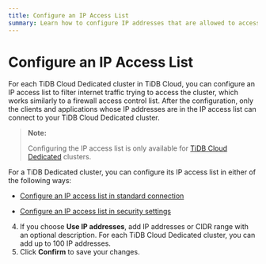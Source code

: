 ```yaml
---
title: Configure an IP Access List
summary: Learn how to configure IP addresses that are allowed to access your TiDB Cloud Dedicated cluster.
---
```


# Configure an IP Access List

For each TiDB Cloud Dedicated cluster in TiDB Cloud, you can configure an IP access list to filter internet traffic trying to access the cluster, which works similarly to a firewall access control list. After the configuration, only the clients and applications whose IP addresses are in the IP access list can connect to your TiDB Cloud Dedicated cluster.

> **Note:**
>
> Configuring the IP access list is only available for [TiDB Cloud Dedicated](/tidb-cloud/select-cluster-tier.md#tidb-cloud-dedicated) clusters.

For a TiDB Dedicated cluster, you can configure its IP access list in either of the following ways:

- [Configure an IP access list in standard connection](#configure-an-ip-access-list-in-standard-connection)

- [Configure an IP access list in security settings](#configure-an-ip-access-list-in-security-settings)

4. If you choose **Use IP addresses**, add IP addresses or CIDR range with an optional description. For each TiDB Cloud Dedicated cluster, you can add up to 100 IP addresses.
5. Click **Confirm** to save your changes.
